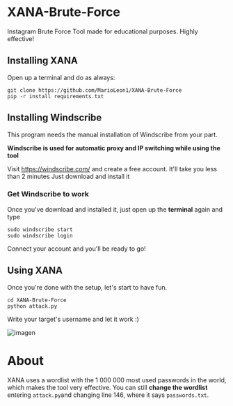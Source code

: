 # XANA-Brute-Force
Instagram Brute Force Tool made for educational purposes. Highly effective!

## Installing XANA

Open up a terminal and do as always:

```
git clone https://github.com/MarioLeon1/XANA-Brute-Force
pip -r install requirements.txt
```

## Installing Windscribe

This program needs the manual installation of Windscribe from your part.

**Windscribe is used for automatic proxy and IP switching while using the tool**

Visit https://windscribe.com/ and create a free account. It'll take you less than 2 minutes
Just download and install it

### Get Windscribe to work

Once you've download and installed it, just open up the **terminal** again and type

```
sudo windscribe start
sudo windscribe login
```
Connect your account and you'll be ready to go!

## Using XANA

Once you're done with the setup, let's start to have fun.

```
cd XANA-Brute-Force
python attack.py
```

Write your target's username and let it work :)

![imagen](https://github.com/MarioLeon1/XANA-Brute-Force/assets/80595580/e92ae0e6-8922-421e-9458-2e5505323840)

# About

XANA uses a wordlist with the 1 000 000 most used passwords in the world, which makes the tool very effective.
You can still **change the wordlist** entering `attack.py`and changing line 146, where it says `passwords.txt`.


